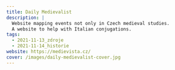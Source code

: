 ```yaml
---
title: Daily Medievalist
description: |
  Website mapping events not only in Czech medieval studies.
  A website to help with Italian conjugations.
tags:
  - 2021-11-13_zdroje
  - 2021-11-14_historie
website: https://medievista.cz/
cover: /images/daily-medievalist-cover.jpg
---
```

